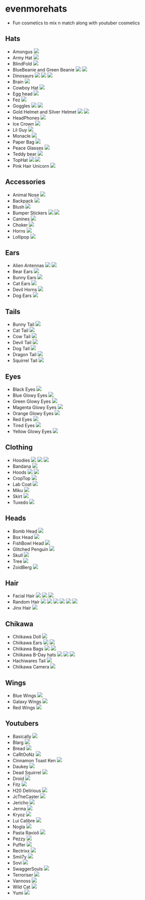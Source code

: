 # evenmorehats

* Fun cosmetics to mix n match along with youtuber cosmetics
## Hats
* Amongus
![](https://i.imgur.com/mkue9en.png)
* Army Hat
![](https://i.imgur.com/DovN658.png)
* BlindFold
![](https://i.imgur.com/YF55oJG.png)
* BlueBeanie and Green Beanie
![](https://i.imgur.com/G2H0F2t.png)
![](https://i.imgur.com/Lb4TSO5.png)
* Dinosaurs
![](https://i.imgur.com/Rufx8b3.png)
![](https://i.imgur.com/cd98oeD.png)
![](https://i.imgur.com/dKfiUxK.png)
* Brain
![](https://i.imgur.com/2QCOTOW.png)
* Cowboy Hat
![](https://i.imgur.com/08pes6r.png)
* Egg head
![](https://i.imgur.com/Zrool3U.png)
* Fez
![](https://i.imgur.com/9stKTwH.png)
* Goggles
![](https://i.imgur.com/RZ5ASWh.png)
![](https://i.imgur.com/lskmXGx.png)
* Gold Helmet and Silver Helmet
![](https://i.imgur.com/YSnZYoX.png)
![](https://i.imgur.com/ZCSQiQ7.png)
* HeadPhones
![](https://i.imgur.com/fLKAq3m.png)
* Ice Crown
![](https://i.imgur.com/ZrfNVt2.png)
* Lil Guy
![](https://i.imgur.com/lEOv3S5.png)
* Monacle
![](https://i.imgur.com/fjLNx9r.png)
* Paper Bag
![](https://i.imgur.com/Fqtssv7.png)
* Peace Glasses
![](https://i.imgur.com/OTSziYI.png)
* Teddy bear
![](https://i.imgur.com/8ibyRq5.png)
* TopHat
![](https://i.imgur.com/0nO1dAQ.png)
![](https://i.imgur.com/v4cms8Q.png)
* Pink Hair Unicorn
![](https://i.imgur.com/dWfAF0p.png)
## Accessories
* Animal Nose
![](https://i.imgur.com/6VNKtzr.png)
* Backpack
![](https://i.imgur.com/5r2GWSM.png)
* Blush
![](https://i.imgur.com/exmoBIr.png)
* Bumper Stickers
![](https://i.imgur.com/qzmKU1c.png)
![](https://i.imgur.com/QdsAZkb.png)
* Canines
![](https://i.imgur.com/vYOJ53F.png)
* Choker
![](https://i.imgur.com/kNxrZSj.png)
* Horns
![](https://i.imgur.com/eiKcIRU.png)
* Lollipop
![](https://i.imgur.com/XuHLlmR.png)
## Ears
* Alien Antennas
![](https://i.imgur.com/P7AhyM4.png)
![](https://i.imgur.com/Xb0wqzA.png)
* Bear Ears
![](https://i.imgur.com/lnSmk6s.png)
* Bunny Ears
![](https://i.imgur.com/Z9jvvxm.png)
* Cat Ears
![](https://i.imgur.com/9Q31vpv.png)
* Devil Horns
![](https://i.imgur.com/T96VsDN.png)
* Dog Ears
![](https://i.imgur.com/B20eXlf.png)
## Tails
* Bunny Tail
![](https://i.imgur.com/7FIbfDb.png)
* Cat Tail
![](https://i.imgur.com/VqNqYkK.png)
* Cow Tail
![](https://i.imgur.com/0jqSMUl.png)
* Devil Tail
![](https://i.imgur.com/FcXOp1B.png)
* Dog Tail
![](https://i.imgur.com/MePUH24.png)
* Dragon Tail
![](https://i.imgur.com/ytFWvJ5.png)
* Squirrel Tail
![](https://i.imgur.com/E9SkMRF.png)
## Eyes
* Black Eyes
![](https://i.imgur.com/SiDhawK.png)
* Blue Glowy Eyes
![](https://i.imgur.com/S50eNoG.png)
* Green Glowy Eyes
![](https://i.imgur.com/ZYiLvMV.png)
* Magenta Glowy Eyes
![](https://i.imgur.com/lmo2w71.png)
* Orange Glowy Eyes
![](https://i.imgur.com/WL98yFU.png)
* Red Eyes
![](https://i.imgur.com/7KxDoPZ.png)
* Tired Eyes
![](https://i.imgur.com/HNoqQhh.png)
* Yellow Glowy Eyes
![](https://i.imgur.com/W0UGTHY.png)
## Clothing
* Hoodies
![](https://i.imgur.com/WH1iSS6.png)
![](https://i.imgur.com/ugl97RS.png)
![](https://i.imgur.com/4OjOGJS.png)
* Bandana
![](https://i.imgur.com/AcNah4V.png)
* Hoods
![](https://i.imgur.com/A9PIIRh.png)
![](https://i.imgur.com/zeLEayR.png)
* CropTop
![](https://i.imgur.com/Tme24YK.png)
* Lab Coat
![](https://i.imgur.com/hToDmr0.png)
* Miku
![](https://i.imgur.com/KLw05yP.png)
* Skirt
![](https://i.imgur.com/vxgoyvE.png)
* Tuxedo
![](https://i.imgur.com/w0tWv6e.png)
## Heads
* Bomb Head
![](https://i.imgur.com/I8VGJQm.png)
* Box Head
![](https://i.imgur.com/wkqa7hv.png)
* FishBowl Head
![](https://i.imgur.com/mWAZp88.png)
* Glitched Penguin
![](https://i.imgur.com/W775R0Q.png)
* Skull
![](https://i.imgur.com/wGuRil4.png)
* Tree
![](https://i.imgur.com/34d2vO0.png)
* ZoidBerg
![](https://i.imgur.com/fc2b1PZ.png)
## Hair
* Facial Hair
![](https://i.imgur.com/8leGCjY.png)
![](https://i.imgur.com/USGZM6w.png)
![](https://i.imgur.com/6dJaANb.png)
* Random Hair
![](https://i.imgur.com/ifeoYhh.png)
![](https://i.imgur.com/Oq1G8TM.png)
![](https://i.imgur.com/wMpbMMN.png)
![](https://i.imgur.com/7p3RAy5.png)
![](https://i.imgur.com/IdyEft8.png)
![](https://i.imgur.com/ZYSy0g0.png)
* Jinx Hair
![](https://i.imgur.com/Jxa3bUr.png)
## Chikawa
* Chiikawa Doll
![](https://i.imgur.com/6FWhB4J.png)
* Chiikawa Ears
![](https://i.imgur.com/DVYV0kO.png)
![](https://i.imgur.com/s0GXk6z.png)
* Chiikawa Bags
![](https://i.imgur.com/kgKUocc.png)
![](https://i.imgur.com/5qn4vht.png)
* Chiikawa B-Day hats
![](https://i.imgur.com/ZHsvdWY.png)
![](https://i.imgur.com/p2jlXS7.png)
![](https://i.imgur.com/CQ1gW98.png)
* Hachiwares Tail
![](https://i.imgur.com/t9Kkbuy.png)
* Chiikawa Camera
![](https://i.imgur.com/ToDv40V.png)
## Wings
* Blue Wings
![](https://i.imgur.com/HD4myBT.png)
* Galaxy Wings
![](https://i.imgur.com/CCRVGYv.png)
* Red Wings
![](https://i.imgur.com/ZwP3x3x.png)
## Youtubers
* Basically
![](https://i.imgur.com/rD8Ll8I.png)
* Blarg
![](https://i.imgur.com/OPM60pg.png)
* Bread
![](https://i.imgur.com/9oi0uFt.png)
* CaRtOoNz
![](https://i.imgur.com/4SNDkOG.png)
* Cinnamon Toast Ken
![](https://i.imgur.com/ZZ3huje.png)
* Daukey
![](https://i.imgur.com/z3XTXZY.png)
* Dead Squirrel
![](https://i.imgur.com/qbRkPox.png)
* Droid
![](https://i.imgur.com/53rKWiu.png)
* Fitz
![](https://i.imgur.com/mR9I20k.png)
* H20 Delirious
![](https://i.imgur.com/Ac29M9i.png)
* JcTheCaster
![](https://i.imgur.com/m3GOXMI.png)
* Jericho
![](https://i.imgur.com/GtCvWWB.png)
* Jerma
![](https://i.imgur.com/oN8cnSR.png)
* Kryoz
![](https://i.imgur.com/6p6UqCx.png)
* Lui Calibre
![](https://i.imgur.com/LhjImAy.png)
* Nogla
![](https://i.imgur.com/cciL6eK.png)
* Pasta Ravioli
![](https://i.imgur.com/E351itq.png)
* Pezzy
![](https://i.imgur.com/ty9BUBj.png)
* Puffer
![](https://i.imgur.com/KRqVAcc.png)
* Rectrixx
![](https://i.imgur.com/YJN8OSW.png)
* Smii7y
![](https://i.imgur.com/aJFol0m.png)
* Sovi
![](https://i.imgur.com/eIRRDMY.png)
* SwaggerSouls
![](https://i.imgur.com/3FoKT1g.png)
* Terroriser
![](https://i.imgur.com/ptr7LyP.png)
* Vannoss
![](https://i.imgur.com/CYFFOPY.png)
* Wild Cat
![](https://i.imgur.com/XOD1Bzq.png)
* Yumi
![](https://i.imgur.com/Mgbeaw5.png)